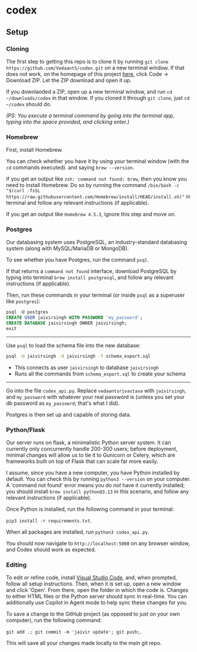# codex

## Setup

### Cloning

The first step to getting this repo is to clone it by running `git clone https://github.com/VedaantS/codex.git` on a new terminal window. If that does not work, on the homepage of this project [here](https://github.com/VedaantS/codex), click Code -> Download ZIP. Let the ZIP download and open it up. 

If you downlaoded a ZIP, open up a new terminal window, and run `cd ~/downloads/codex` in that window. If you cloned it through `git clone`, just `cd ~/codex` should do. 

*(PS: You execute a terminal command by going into the terminal app, typing into the space provided, and clicking enter.)*

### Homebrew

First, install Homebrew. 

You can check whether you have it by using your terminal window (with the `cd` commands executed). and saying `brew --version`. 

If you get an output like `zsh: command not found: brew`, then you know you need to install Homebrew. Do so by running the command `/bin/bash -c "$(curl -fsSL https://raw.githubusercontent.com/Homebrew/install/HEAD/install.sh)"` in terminal and follow any relevant instructions (if applicable). 

If you get an output like `Homebrew 4.5.3`, ignore this step and move on. 


### Postgres

Our databasing system uses PostgreSQL, an industry-standard databasing system (along with MySQL/MariaDB or MongoDB). 

To see whether you have Postgres, run the command `psql`. 

If that returns a `command not found` interface, download PostgreSQL by typing into terminal `brew install postgresql`, and follow any relevant instructions (if applicable).

Then, run these commands in your terminal (or inside `psql` as a superuser like `postgres`):

```sql
psql -U postgres
CREATE USER jaivirsingh WITH PASSWORD 'my_password';
CREATE DATABASE jaivirsingh OWNER jaivirsingh;
exit
```
---

Use `psql` to load the schema file into the new database:

```bash
psql -U jaivirsingh -d jaivirsingh -f schema_export.sql
```

* This connects as user `jaivirsingh` to database `jaivirsingh`
* Runs all the commands from `schema_export.sql` to create your schema

---
Go into the file `codex_api.py`. Replace `vedaantsrivastava` with `jaivirsingh`, and `my_password` with whatever your real password is (unless you set your db password as `my_passowrd`; that's what I did). 

Postgres is then set up and capable of storing data. 

### Python/Flask

Our server runs on flask, a minimalistic Python server system. It can currently only concurrently handle 200-300 users; before deployment, minimal changes will allow us to tie it to Gunicorn or Celery, which are frameworks built on top of Flask that can scale far more easily. 

I assume, since you have a new computer, you have Python installed by default. You can check this by running `python3 --version` on your computer. A 'command not found' error means you do *not* have it currently installed; you should install `brew install python@3.13` in this scenario, and follow any relevant instructions (if applicable). 

Once Python is installed, run the following command in your terminal:

`pip3 install -r requirements.txt`.

When all packages are installed, run `python3 codex_api.py`.

You should now navigate to `http://localhost:5000` on any browser window, and Codex should work as expected. 

### Editing

To edit or refine code, install <a href="https://code.visualstudio.com/">Visual Studio Code</a>, and, when prompted, follow all setup instructions. Then, when it is set up, open a new window and click 'Open'. From there, open the folder in which the code is. Changes to either HTML files or the Python server should sync in real-time. You can additionally use Copilot in Agent mode to help sync these changes for you. 

To save a change to the GitHub project (as opposed to just on your own computer), run the following command:

`git add .; git commit -m 'jaivir update'; git push;`.

This will save all your changes made locally to the main git repo.
